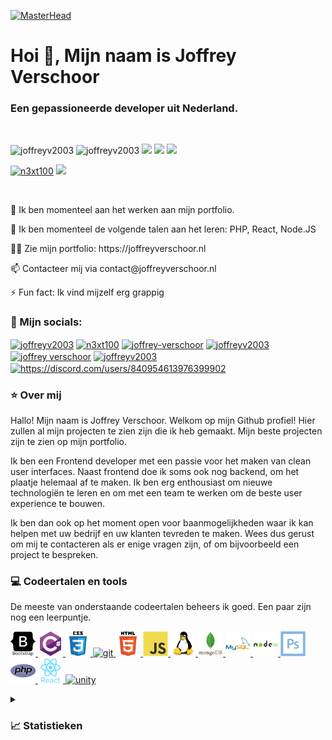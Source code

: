 [![MasterHead](https://i.imgur.com/FiRVwhO.png)](https://joffreyverschoor.nl)
<h1 align="left">Hoi 👋, Mijn naam is Joffrey Verschoor</h1>
<h3 align="left">Een gepassioneerde developer uit Nederland.</h3><br>

<p align="left"> <img src="https://komarev.com/ghpvc/?username=joffreyv2003&label=Profile%20views&color=0e75b6&style=flat" alt="joffreyv2003" /> <img src="https://custom-icon-badges.demolab.com/github/stars/DenverCoder1/custom-icon-badges?logo=star" alt="joffreyv2003" /> <img src="https://custom-icon-badges.demolab.com/github/last-commit/DenverCoder1/custom-icon-badges?logo=history&logoColor=white" /> <img src="https://custom-icon-badges.demolab.com/github/license/denvercoder1/custom-icon-badges?logo=law" /> <img src="https://custom-icon-badges.demolab.com/chrome-web-store/rating/ogffaloegjglncjfehdfplabnoondfjo?logo=thumbsup&logoColor=white" /> </p>

<p align="left"> <a href="https://twitter.com/n3xt100" target="blank"><img src="https://img.shields.io/twitter/follow/n3xt100?logo=twitter&style=for-the-badge" alt="n3xt100" /></a> <a href="https://github.com/joffreyv2003?tab=repositories" target="blank"><img src="https://custom-icon-badges.demolab.com/badge/-My%20Repos-blue?style=for-the-badge&logoColor=white&logo=repo" /></a> </p><br>

<p align="left">🔭 Ik ben momenteel aan het werken aan mijn portfolio.</p>
<p align="left">🌱 Ik ben momenteel de volgende talen aan het leren: PHP, React, Node.JS</p>
<p align="left">👨‍💻 Zie mijn portfolio: https://joffreyverschoor.nl</p>
<p align="left">📫 Contacteer mij via contact@joffreyverschoor.nl</p>
<p align="left">⚡ Fun fact: Ik vind mijzelf erg grappig</p>

<h3 align="left">🔗 Mijn socials:</h3>
<p align="left">
<a href="https://codepen.io/joffreyv2003" target="blank"><img align="center" src="https://raw.githubusercontent.com/rahuldkjain/github-profile-readme-generator/master/src/images/icons/Social/codepen.svg" alt="joffreyv2003" height="30" width="40" /></a>
<a href="https://twitter.com/n3xt100" target="blank"><img align="center" src="https://raw.githubusercontent.com/rahuldkjain/github-profile-readme-generator/master/src/images/icons/Social/twitter.svg" alt="n3xt100" height="30" width="40" /></a>
<a href="https://linkedin.com/in/joffrey-verschoor" target="blank"><img align="center" src="https://raw.githubusercontent.com/rahuldkjain/github-profile-readme-generator/master/src/images/icons/Social/linked-in-alt.svg" alt="joffrey-verschoor" height="30" width="40" /></a>
<a href="https://instagram.com/joffreyv2003" target="blank"><img align="center" src="https://raw.githubusercontent.com/rahuldkjain/github-profile-readme-generator/master/src/images/icons/Social/instagram.svg" alt="joffreyv2003" height="30" width="40" /></a>
<a href="https://www.behance.net/joffrey verschoor" target="blank"><img align="center" src="https://raw.githubusercontent.com/rahuldkjain/github-profile-readme-generator/master/src/images/icons/Social/behance.svg" alt="joffrey verschoor" height="30" width="40" /></a>
<a href="https://www.youtube.com/c/joffreyv2003" target="blank"><img align="center" src="https://raw.githubusercontent.com/rahuldkjain/github-profile-readme-generator/master/src/images/icons/Social/youtube.svg" alt="joffreyv2003" height="30" width="40" /></a>
<a href="https://discord.gg/https://discord.com/users/840954613976399902" target="blank"><img align="center" src="https://raw.githubusercontent.com/rahuldkjain/github-profile-readme-generator/master/src/images/icons/Social/discord.svg" alt="https://discord.com/users/840954613976399902" height="30" width="40" /></a>
</p>

<h3 align="left">⭐ Over mij</h3>
<p align="left">
Hallo! Mijn naam is Joffrey Verschoor. Welkom op mijn Github profiel! Hier zullen al mijn projecten te zien zijn die ik heb gemaakt. Mijn beste projecten zijn te zien op mijn portfolio.
  
Ik ben een Frontend developer met een passie voor het maken van clean user interfaces. Naast frontend doe ik soms ook nog backend, om het plaatje helemaal af te maken. Ik ben erg enthousiast om nieuwe technologiën te leren en om met een team te werken om de beste user experience te bouwen. 
  
Ik ben dan ook op het moment open voor baanmogelijkheden waar ik kan helpen met uw bedrijf en uw klanten tevreden te maken.
Wees dus gerust om mij te contacteren als er enige vragen zijn, of om bijvoorbeeld een project te bespreken.
</p>
  
<h3 align="left">💻 Codeertalen en tools</h3>
  <p align="left">De meeste van onderstaande codeertalen beheers ik goed. Een paar zijn nog een leerpuntje.</p>
<p align="left"> <a href="https://getbootstrap.com" target="_blank" rel="noreferrer"> <img src="https://raw.githubusercontent.com/devicons/devicon/master/icons/bootstrap/bootstrap-plain-wordmark.svg" alt="bootstrap" width="40" height="40"/> </a> <a href="https://www.w3schools.com/cs/" target="_blank" rel="noreferrer"> <img src="https://raw.githubusercontent.com/devicons/devicon/master/icons/csharp/csharp-original.svg" alt="csharp" width="40" height="40"/> </a> <a href="https://www.w3schools.com/css/" target="_blank" rel="noreferrer"> <img src="https://raw.githubusercontent.com/devicons/devicon/master/icons/css3/css3-original-wordmark.svg" alt="css3" width="40" height="40"/> </a> </a> <a href="https://git-scm.com/" target="_blank" rel="noreferrer"> <img src="https://www.vectorlogo.zone/logos/git-scm/git-scm-icon.svg" alt="git" width="40" height="40"/> </a> <a href="https://www.w3.org/html/" target="_blank" rel="noreferrer"> <img src="https://raw.githubusercontent.com/devicons/devicon/master/icons/html5/html5-original-wordmark.svg" alt="html5" width="40" height="40"/> </a> <a href="https://developer.mozilla.org/en-US/docs/Web/JavaScript" target="_blank" rel="noreferrer"> <img src="https://raw.githubusercontent.com/devicons/devicon/master/icons/javascript/javascript-original.svg" alt="javascript" width="40" height="40"/> </a> <a href="https://www.linux.org/" target="_blank" rel="noreferrer"> <img src="https://raw.githubusercontent.com/devicons/devicon/master/icons/linux/linux-original.svg" alt="linux" width="40" height="40"/> </a> <a href="https://www.mongodb.com/" target="_blank" rel="noreferrer"> <img src="https://raw.githubusercontent.com/devicons/devicon/master/icons/mongodb/mongodb-original-wordmark.svg" alt="mongodb" width="40" height="40"/> </a> <a href="https://www.mysql.com/" target="_blank" rel="noreferrer"> <img src="https://raw.githubusercontent.com/devicons/devicon/master/icons/mysql/mysql-original-wordmark.svg" alt="mysql" width="40" height="40"/> </a> <a href="https://nodejs.org" target="_blank" rel="noreferrer"> <img src="https://raw.githubusercontent.com/devicons/devicon/master/icons/nodejs/nodejs-original-wordmark.svg" alt="nodejs" width="40" height="40"/> </a> <a href="https://www.photoshop.com/en" target="_blank" rel="noreferrer"> <img src="https://raw.githubusercontent.com/devicons/devicon/master/icons/photoshop/photoshop-line.svg" alt="photoshop" width="40" height="40"/> </a> <a href="https://www.php.net" target="_blank" rel="noreferrer"> <img src="https://raw.githubusercontent.com/devicons/devicon/master/icons/php/php-original.svg" alt="php" width="40" height="40"/> </a> <a href="https://reactjs.org/" target="_blank" rel="noreferrer"> <img src="https://raw.githubusercontent.com/devicons/devicon/master/icons/react/react-original-wordmark.svg" alt="react" width="40" height="40"/> </a> <a href="https://unity.com/" target="_blank" rel="noreferrer"> <img src="https://www.vectorlogo.zone/logos/unity3d/unity3d-icon.svg" alt="unity" width="40" height="40"/> </a> </p>

<details>

  <summary><h3 align="left">📈 Statistieken</h3></summary>
  
  <p><img align="center" src="https://github-readme-stats.vercel.app/api/top-langs?username=joffreyv2003&show_icons=true&theme=dark&title_color=ffffff&text_color=ffffff&locale=nl&layout=compact" alt="joffreyv2003" /></p>

<p><img align="center" src="https://github-readme-stats.vercel.app/api?username=joffreyv2003&show_icons=true&theme=dark&title_color=ffffff&text_color=ffffff&locale=nl" alt="joffreyv2003" /></p>

<p><img align="center" src="https://github-readme-streak-stats.herokuapp.com/?user=joffreyv2003&theme=dark" alt="joffreyv2003" /></p>
  
</details>
